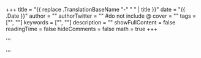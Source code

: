 +++
title = "{{ replace .TranslationBaseName "-" " " | title }}"
date = "{{ .Date }}"
author = ""
authorTwitter = "" #do not include @
cover = ""
tags = ["", ""]
keywords = ["", ""]
description = ""
showFullContent = false
readingTime = false
hideComments = false
math = true
+++




'''
<script src="https://utteranc.es/client.js"
        repo="https://github.com/Wangmerlyn/Wangmerlyn.github.io"
        issue-term="pathname"
        theme="github-light"
        crossorigin="anonymous"
        async>
</script>
'''
